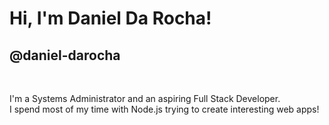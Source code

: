 <h1>Hi, I'm Daniel Da Rocha! </h1>
<h2> @daniel-darocha </h2>
</br>
<p>I'm a Systems Administrator and an aspiring Full Stack Developer. </br>
I spend most of my time with Node.js trying to create interesting web apps! </p>
</br>
<!---
daniel-darocha/daniel-darocha is a ✨ special ✨ repository because its `README.md` (this file) appears on your GitHub profile.
You can click the Preview link to take a look at your changes.
--->
